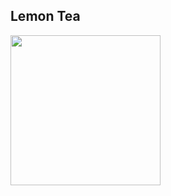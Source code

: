 

## Lemon Tea
[<img width="240" src="https://img.youtube.com/vi/SVt-KyalSvI/maxresdefault.jpg">](https://www.youtube.com/watch?v=SVt-KyalSvI)

